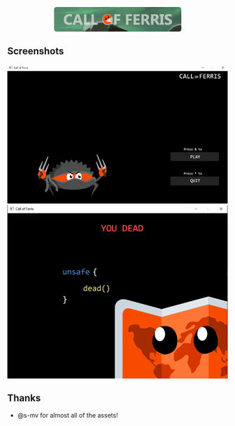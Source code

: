 <p align="center"><img src="misc/logo.png"></p>

## Screenshots

<img src="misc/menu.png">
<img src="misc/dead.png">

## Thanks
- @s-mv for almost all of the assets!